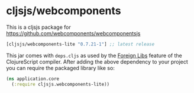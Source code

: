 # cljsjs/webcomponents

This is a cljsjs package for https://github.com/webcomponents/webcomponentsjs

[](dependency)
```clojure
[cljsjs/webcomponents-lite "0.7.21-1"] ;; latest release
```
[](/dependency)

This jar comes with `deps.cljs` as used by the [Foreign Libs][flibs] feature
of the ClojureScript compiler. After adding the above dependency to your project
you can require the packaged library like so:

```clojure
(ns application.core
  (:require cljsjs.webcomponents-lite))
```
[flibs]: https://clojurescript.org/reference/packaging-foreign-deps
